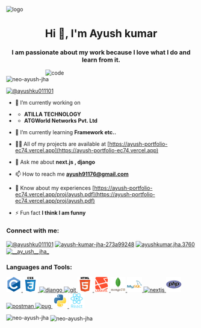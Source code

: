 ![logo](https://r7q6w9z6.rocketcdn.me/career/wp-content/uploads/2020/03/full-stack-development.gif)
<h1 align="center">Hi 👋, I'm Ayush kumar</h1>
<h3 align="center">I am passionate about my work because I love what I do and learn from it.</h3>
<img src="https://user-images.githubusercontent.com/55389276/140866485-8fb1c876-9a8f-4d6a-98dc-08c4981eaf70.gif" align="right" alt="code" width="400"/>
<p align="left"> <img src="https://komarev.com/ghpvc/?username=neo-ayush-jha&label=Profile%20views&color=0e75b6&style=flat" alt="neo-ayush-jha" /> </p>

<p align="left"> <a href="https://twitter.com/@ayushku011101" target="blank"><img src="https://img.shields.io/twitter/follow/@ayushku011101?logo=twitter&style=for-the-badge" alt="@ayushku011101" /></a> </p>

- 🔭 I’m currently working on
- -   **ATILLA TECHNOLOGY**
- -   **ATGWorld Networks Pvt. Ltd**
- 🌱 I’m currently learning **Framework etc..**

- 👨‍💻 All of my projects are available at [https://ayush-portfolio-ec74.vercel.app](https://ayush-portfolio-ec74.vercel.app)

- 💬 Ask me about **next.js , django**

- 📫 How to reach me **ayush91176@gmail.com**

- 📄 Know about my experiences [https://ayush-portfolio-ec74.vercel.app/proj/ayush.pdf](https://ayush-portfolio-ec74.vercel.app/proj/ayush.pdf)

- ⚡ Fun fact **I think I am funny**

<h3 align="left">Connect with me:</h3>
<p align="left">
<a href="https://twitter.com/@ayushku011101" target="blank"><img align="center" src="https://raw.githubusercontent.com/rahuldkjain/github-profile-readme-generator/master/src/images/icons/Social/twitter.svg" alt="@ayushku011101" height="30" width="40" /></a>
<a href="https://linkedin.com/in/ayush-kumar-jha-273a99248" target="blank"><img align="center" src="https://raw.githubusercontent.com/rahuldkjain/github-profile-readme-generator/master/src/images/icons/Social/linked-in-alt.svg" alt="ayush-kumar-jha-273a99248" height="30" width="40" /></a>
<a href="https://fb.com/ayushkumar.jha.3760" target="blank"><img align="center" src="https://raw.githubusercontent.com/rahuldkjain/github-profile-readme-generator/master/src/images/icons/Social/facebook.svg" alt="ayushkumar.jha.3760" height="30" width="40" /></a>
<a href="https://instagram.com/__ay_ush__jha_" target="blank"><img align="center" src="https://raw.githubusercontent.com/rahuldkjain/github-profile-readme-generator/master/src/images/icons/Social/instagram.svg" alt="__ay_ush__jha_" height="30" width="40" /></a>
</p>

<h3 align="left">Languages and Tools:</h3>
<p align="left"> <a href="https://www.cprogramming.com/" target="_blank" rel="noreferrer"> <img src="https://raw.githubusercontent.com/devicons/devicon/master/icons/c/c-original.svg" alt="c" width="40" height="40"/> </a> <a href="https://www.w3schools.com/css/" target="_blank" rel="noreferrer"> <img src="https://raw.githubusercontent.com/devicons/devicon/master/icons/css3/css3-original-wordmark.svg" alt="css3" width="40" height="40"/> </a> <a href="https://www.djangoproject.com/" target="_blank" rel="noreferrer"> <img src="https://cdn.worldvectorlogo.com/logos/django.svg" alt="django" width="40" height="40"/> </a> <a href="https://git-scm.com/" target="_blank" rel="noreferrer"> <img src="https://www.vectorlogo.zone/logos/git-scm/git-scm-icon.svg" alt="git" width="40" height="40"/> </a> <a href="https://www.w3.org/html/" target="_blank" rel="noreferrer"> <img src="https://raw.githubusercontent.com/devicons/devicon/master/icons/html5/html5-original-wordmark.svg" alt="html5" width="40" height="40"/> </a> <a href="https://laravel.com/" target="_blank" rel="noreferrer"> <img src="https://raw.githubusercontent.com/devicons/devicon/master/icons/laravel/laravel-plain-wordmark.svg" alt="laravel" width="40" height="40"/> </a> <a href="https://www.mongodb.com/" target="_blank" rel="noreferrer"> <img src="https://raw.githubusercontent.com/devicons/devicon/master/icons/mongodb/mongodb-original-wordmark.svg" alt="mongodb" width="40" height="40"/> </a> <a href="https://www.mysql.com/" target="_blank" rel="noreferrer"> <img src="https://raw.githubusercontent.com/devicons/devicon/master/icons/mysql/mysql-original-wordmark.svg" alt="mysql" width="40" height="40"/> </a> <a href="https://nextjs.org/" target="_blank" rel="noreferrer"> <img src="https://cdn.worldvectorlogo.com/logos/nextjs-2.svg" alt="nextjs" width="40" height="40"/> </a> <a href="https://www.php.net" target="_blank" rel="noreferrer"> <img src="https://raw.githubusercontent.com/devicons/devicon/master/icons/php/php-original.svg" alt="php" width="40" height="40"/> </a> <a href="https://postman.com" target="_blank" rel="noreferrer"> <img src="https://www.vectorlogo.zone/logos/getpostman/getpostman-icon.svg" alt="postman" width="40" height="40"/> </a> <a href="https://pugjs.org" target="_blank" rel="noreferrer"> <img src="https://cdn.worldvectorlogo.com/logos/pug.svg" alt="pug" width="40" height="40"/> </a> <a href="https://www.python.org" target="_blank" rel="noreferrer"> <img src="https://raw.githubusercontent.com/devicons/devicon/master/icons/python/python-original.svg" alt="python" width="40" height="40"/> </a> <a href="https://reactjs.org/" target="_blank" rel="noreferrer"> <img src="https://raw.githubusercontent.com/devicons/devicon/master/icons/react/react-original-wordmark.svg" alt="react" width="40" height="40"/> </a> </p>

<p><img align="left" src="https://github-readme-stats.vercel.app/api/top-langs?username=neo-ayush-jha&show_icons=true&locale=en&layout=compact" alt="neo-ayush-jha" /></p>

<p>&nbsp;<img align="center" src="https://github-readme-stats.vercel.app/api?username=neo-ayush-jha&show_icons=true&locale=en" alt="neo-ayush-jha" /></p>
